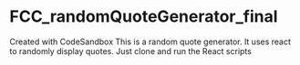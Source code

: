 # FCC_randomQuoteGenerator_final
Created with CodeSandbox
This is a random quote generator. It uses react to randomly display quotes.
Just clone and run the React scripts
